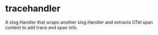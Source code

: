 # tracehandler

A slog.Handler that wraps another slog.Handler and extracts OTel span
context to add trace and span info.
